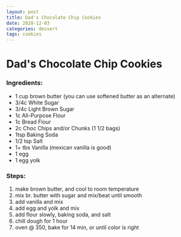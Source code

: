 ```yaml
---
layout: post
title: Dad's Chocolate Chip Cookies
date: 2020-12-03
categories: dessert
tags: cookies
---
```

# Dad's Chocolate Chip Cookies

### Ingredients:
- 1 cup brown butter (you can use softened butter as an alternate)
- 3/4c White Sugar
- 3/4c Light Brown Sugar
- 1c All-Purpose Flour
- 1c Bread Flour
- 2c Choc Chips and/or Chunks (1 1/2 bags)
- 1tsp Baking Soda
- 1/2 tsp Salt
- 1+ tbs Vanilla  (mexican vanilla is good)
- 1 egg
- 1 egg yolk

### Steps:
1. make brown butter, and cool to room temperature
2. mix br. butter with sugar and mix/beat until smooth
3. add vanilla and mix
4. add egg and yolk and mix
5. add flour slowly, baking soda, and salt
6. chill dough for 1 hour
7. oven @ 350, bake for 14 min, or until color is right
